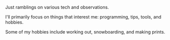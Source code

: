 Just ramblings on various tech and observations.

I'll primarily focus on things that interest me: programming, tips, tools, and hobbies.

Some of my hobbies include working out, snowboarding, and making prints.